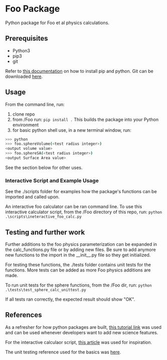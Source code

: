 # Foo Package

Python package for Foo et al physics calculations.

## Prerequisites

- Python3
- pip3
- git
  
Refer to [this documentation](https://packaging.python.org/en/latest/tutorials/installing-packages/) on how to install pip and python. Git can be downloaded [here](https://git-scm.com/downloads).

## Usage

From the command line, run:

1. clone repo
2. from /Foo run:
  ``` pip install . ```
  This builds the package into your Python environment
3. for basic python shell use, in a new terminal window, run:

```bash
>>> python
>>> foo.sphereVolume(<test radius integer>)
<output volume value>
>>> foo.sphereSA(<test radius integer>)
<output Surface Area value>
```

 See the section below for other uses.

### Interactive Script and Example Usage

See the ./scripts folder for examples how the package's functions can be imported and called upon.

An interactive foo calculator can be ran command line.
To use this interactive calculator script, from the /Foo directory of this repo, run:
``` python .\scripts\ineteractive_foo_calc.py ```

## Testing and further work

Further additions to the foo physics parameterization can be expanded in the calc_functions.py file or by adding new files. Be sure to add anymore new functions to the import in the \_\_init\_\_.py file so they get initialized.

For testing these functions, the ./tests folder contains unit tests for the functions. More tests can be added as more Foo physics additions are made.

To run unit tests for the sphere functions, from the /Foo dir, run:
```python .\tests\test_sphere_calc_unittest.py```

If all tests ran correctly, the expected result should show "OK".

## References

As a refresher for how python packages are built, [this tutorial link](https://www.tutorialspoint.com/python/python_packages.htm) was used and can be used whenever developers want to add new science features.

For the interactive calculaor script, [this article](https://www.geeksforgeeks.org/make-simple-calculator-using-python/) was used for inspiration.

The unit testing reference used for the basics was [here](https://realpython.com/python-testing/).
